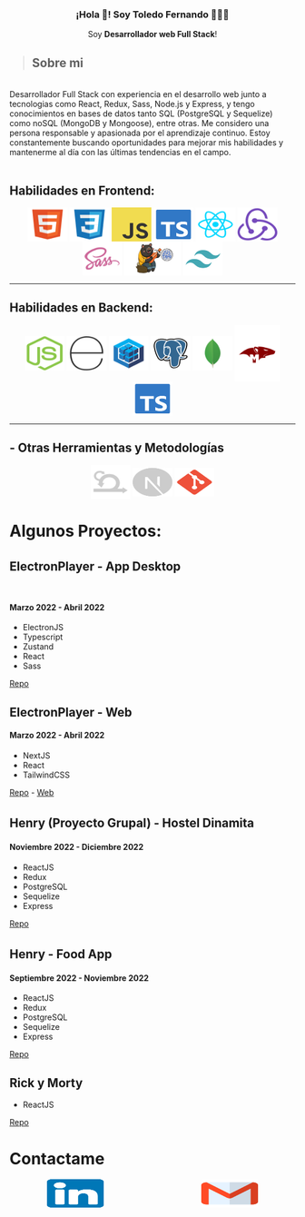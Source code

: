 <!-- ![alt text](https://firebasestorage.googleapis.com/v0/b/imgs-b915c.appspot.com/o/hello-world-3152076527.jpg?alt=media&token=164a099a-c390-4d16-9887-84062a72b4a9) -->

<p align="center" width="300">
    <h3 align="center">¡Hola 👋! Soy Toledo Fernando 👨🏻‍💻</h3>
</p>
    <p align="center">Soy <strong>Desarrollador web Full Stack</strong>!</p>

> ## Sobre mi

<p>
<br/>
Desarrollador Full Stack con experiencia en el desarrollo web junto a tecnologias como React, Redux, Sass, Node.js y Express, y tengo conocimientos en bases de datos tanto SQL (PostgreSQL y Sequelize) como noSQL (MongoDB y Mongoose), entre otras. Me considero una persona responsable y apasionada por el aprendizaje continuo. Estoy constantemente buscando oportunidades para mejorar mis habilidades y mantenerme al día con las últimas tendencias en el campo.
<br/><br/>
</p>

## **Habilidades en Frontend:**

<p align="center">
  <img align="center" src="./svg/html-svgrepo-com.svg" alt="html" height="60px" width="70" />
  <img align="center" src="./svg/css-svgrepo-com.svg" alt="html" height="60px" width="70" />
  <img align="center" src="./svg/js-svgrepo-com.svg" alt="html" height="60px" width="70" />
  <img align="center" src="./svg/typescript.svg" alt="html" height="60px" width="70" />
  <img align="center" src="./svg/reactjs-svgrepo-com.svg" alt="html" height="60px" width="70" />
  <img align="center" src="./svg/redux-svgrepo-com.svg" alt="html" height="60px" width="70" />
  <img align="center" src="./svg/sass.svg" alt="html" height="60px" width="70" />
  <img align="center" src="./svg/zustandLogo.png" alt="html" height="60px" width="100" />
  <img align="center" src="./svg/tailwind-svgrepo-com.svg" alt="html" height="60px" width="70" />
</p>

---

## **Habilidades en Backend:**

<p align="center">
  <img align="center" src="./svg/nodejs-icon-logo-svgrepo-com.svg" alt="html" height="60px" width="70" />
  <img align="center" src="./svg/express-svgrepo-com.svg" alt="html" height="60px" width="70" />
  <img align="center" src="./svg/sequelize-svgrepo-com.svg" alt="html" height="60px" width="70" />
  <img align="center" src="./svg/pgsql-svgrepo-com.svg" alt="html" height="60px" width="70" />
  <img align="center" src="./svg/mongodb.svg" alt="html" height="60px" width="70" />
  <img align="center" src="./svg/mogoose-logo.webp" alt="html" height="100px" width="80" />
  <img align="center" src="./svg/typescript.svg" alt="html" height="60px" width="70" />
</p>

---

## - Otras Herramientas y Metodologías

<p align="center">
  <img align="center" src="./svg/scrum.svg" alt="html" height="60px" width="70" />
  <img align="center" src="./svg/nextjs-fill-svgrepo-com.svg" alt="html" height="50px" width="70" /> 
  <img align="center" src="./svg/git-svgrepo-com.svg" alt="html" height="50px" width="70" /> 
</p>

# **Algunos Proyectos:**

## ElectronPlayer - App Desktopㅤㅤㅤㅤㅤㅤㅤㅤㅤㅤㅤㅤㅤㅤㅤㅤㅤㅤㅤㅤㅤㅤㅤㅤㅤㅤㅤ

#### Marzo 2022 - Abril 2022

- ElectronJS
- Typescript
- Zustand
- React
- Sass

[Repo](https://github.com/ToledoFernando/newElectronPlayer)

## ElectronPlayer - Web

#### Marzo 2022 - Abril 2022

- NextJS
- React
- TailwindCSS

[Repo](https://github.com/ToledoFernando/electronplayerpage2) - [Web](https://electronplayer.online/)

## Henry (Proyecto Grupal) - Hostel Dinamita ㅤ

#### Noviembre 2022 - Diciembre 2022

- ReactJS
- Redux
- PostgreSQL
- Sequelize
- Express

[Repo](https://github.com/kripto-c/HostelProject)

## Henry - Food App ㅤㅤㅤㅤㅤㅤㅤㅤㅤㅤㅤㅤㅤㅤㅤ

#### Septiembre 2022 - Noviembre 2022

- ReactJS
- Redux
- PostgreSQL
- Sequelize
- Express

[Repo](https://github.com/ToledoFernando/HenryFood)

## Rick y Morty

- ReactJS

[Repo](https://github.com/ToledoFernando/Rick-y-Morty_Prueba)

# Contactame

<p align="center">
<a href='https://www.linkedin.com/in/toledo-fernando-266612245/'><img width='20%' height="50" src=./svg/linkedin-svgrepo-com.svg><a>ㅤㅤㅤㅤㅤㅤㅤㅤㅤㅤㅤㅤㅤ
<a href='https://mail.google.com/mail/u/0/?fs=1&to=toledof764@gmail.com&tf=cm'><img width='20%' height="50" src=./svg/gmail-svgrepo-com.svg/></a>
</p>
